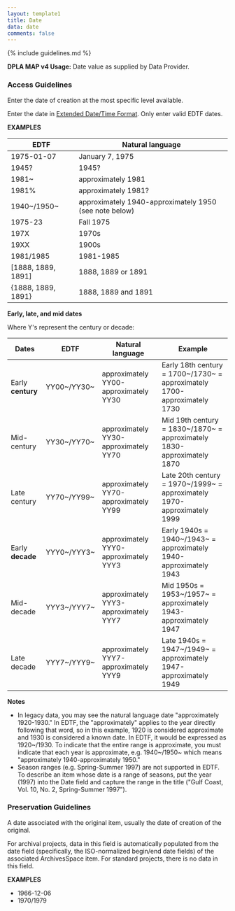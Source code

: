 ```yaml
---
layout: template1
title: Date
data: date
comments: false
---
```


{% include guidelines.md %}

**DPLA MAP v4 Usage:** Date value as supplied by Data Provider.

### Access Guidelines

Enter the date of creation at the most specific level available.

Enter the date in [Extended Date/Time Format](http://www.loc.gov/standards/datetime/iso-tc154-wg5_n0039_iso_wd_8601-2_2016-02-16.pdf). Only enter valid EDTF dates.

__EXAMPLES__

EDTF | Natural language
------|---------
1975-01-07  | January 7, 1975
1945? | 1945?
1981~ | approximately 1981
1981% | approximately 1981?
1940~/1950~ | approximately 1940-approximately 1950 (see note below)
1975-23 | Fall 1975
197X | 1970s
19XX | 1900s
1981/1985 | 1981-1985
[1888, 1889, 1891] | 1888, 1889 or 1891
{1888, 1889, 1891} | 1888, 1889 and 1891


__Early, late, and mid dates__

Where Y's represent the century or decade:

Dates | EDTF | Natural language | Example
------|------|-----------------|---------
Early __century__ | YY00~/YY30~ | approximately YY00-approximately YY30 | Early 18th century = 1700~/1730~ = approximately 1700-approximately 1730
Mid-century | YY30~/YY70~ | approximately YY30-approximately YY70 | Mid 19th century = 1830~/1870~ = approximately 1830-approximately 1870
Late century | YY70~/YY99~ | approximately YY70-approximately YY99 | Late 20th century = 1970~/1999~ = approximately 1970-approximately 1999
Early __decade__ | YYY0~/YYY3~ | approximately YYY0-approximately YYY3 | Early 1940s = 1940~/1943~ = approximately 1940-approximately 1943
Mid-decade | YYY3~/YYY7~ | approximately YYY3-approximately YYY7 | Mid 1950s = 1953~/1957~ = approximately 1943-approximately 1947
Late decade | YYY7~/YYY9~ | approximately YYY7-approximately YYY9 | Late 1940s = 1947~/1949~ = approximately 1947-approximately 1949

__Notes__
- In legacy data, you may see the natural language date "approximately 1920-1930." In EDTF, the "approximately" applies to the year directly following that word, so in this example, 1920 is considered approximate and 1930 is considered a known date. In EDTF, it would be expressed as 1920~/1930. To indicate that the entire range is approximate, you must indicate that each year is approximate, e.g. 1940~/1950~ which means "approximately 1940-approximately 1950."
- Season ranges (e.g. Spring-Summer 1997) are not supported in EDTF. To describe an item whose date is a range of seasons, put the year (1997) into the Date field and capture the range in the title ("Gulf Coast, Vol. 10, No. 2, Spring-Summer 1997").


### Preservation Guidelines

A date associated with the original item, usually the date of creation of the original.

For archival projects, data in this field is automatically populated from the date field (specifically, the ISO-normalized begin/end date fields) of the associated ArchivesSpace item. For standard projects, there is no data in this field.

__EXAMPLES__

- 1966-12-06
- 1970/1979
